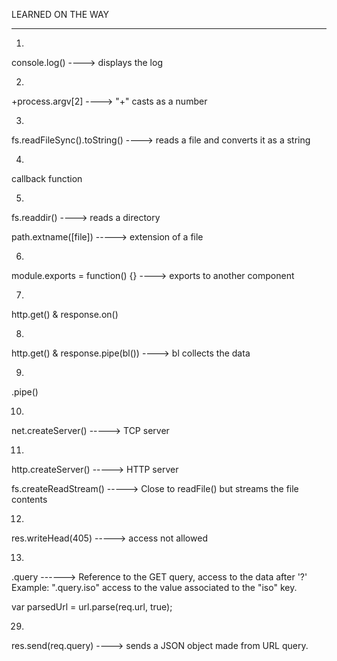LEARNED ON THE WAY

______________________________________________
1.
console.log() ----> displays the log

2.
+process.argv[2]  ----> "+" casts as a number

3.
fs.readFileSync().toString() ----> reads a file and converts it as a string

4.
callback function

5.
fs.readdir() ----> reads a directory

path.extname([file]) -----> extension of a file


6.
module.exports = function() {} ----> exports to another component

7.
http.get() & response.on()

8.
http.get() & response.pipe(bl()) ----> bl collects the data

9.
.pipe()

10.
net.createServer() -----> TCP server

11.
http.createServer() -----> HTTP server

fs.createReadStream() -----> Close to readFile() but streams the file contents

12.
res.writeHead(405) -----> access not allowed

13.
.query ------> Reference to the GET query, access to the data after '?'
Example: ".query.iso" access to the value associated to the "iso" key.

var parsedUrl = url.parse(req.url, true);

29.
res.send(req.query) ----> sends a JSON object made from URL query.
